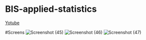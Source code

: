 # BIS-applied-statistics

[Yotube](https://www.youtube.com/watch?v=UO4EJgarDEQ)


#Screens
![Screenshot (45)](https://user-images.githubusercontent.com/35177448/231984503-1720da87-ffb1-4020-a8f3-cfb66d5fcce8.png)
![Screenshot (46)](https://user-images.githubusercontent.com/35177448/231984513-69531ff6-a98d-4465-8159-f9dd673e72c2.png)
![Screenshot (47)](https://user-images.githubusercontent.com/35177448/231984529-f874054f-a88f-40cd-8b7e-1d87c634f694.png)
